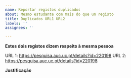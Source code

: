 ```yaml
---
name: Reportar registos duplicados
about: Mesmo estudante com mais do que um registo
title: Duplicados URL1 URL2
labels: ''
assignees: ''

---
```


**Estes dois registos dizem respeito à mesma pessoa**

URL 1:  https://pesquisa.auc.uc.pt/details?id=220198
URL 2:  https://pesquisa.auc.uc.pt/details?id=220198


**Justificação**
